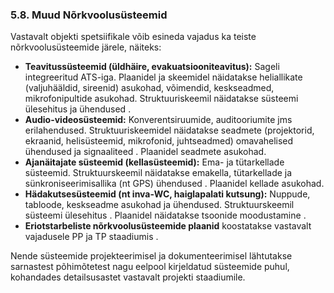 ### 5.8. Muud Nõrkvoolusüsteemid

Vastavalt objekti spetsiifikale võib esineda vajadus ka teiste nõrkvoolusüsteemide järele, näiteks:

* **Teavitussüsteemid (üldhäire, evakuatsiooniteavitus):** Sageli integreeritud ATS-iga. Plaanidel ja skeemidel näidatakse heliallikate (valjuhääldid, sireenid) asukohad, võimendid, keskseadmed, mikrofonipultide asukohad. Struktuuriskeemil näidatakse süsteemi ülesehitus ja ühendused .
* **Audio-videosüsteemid:** Konverentsiruumide, auditooriumite jms erilahendused. Struktuuriskeemidel näidatakse seadmete (projektorid, ekraanid, helisüsteemid, mikrofonid, juhtseadmed) omavahelised ühendused ja signaaliteed . Plaanidel seadmete asukohad.
* **Ajanäitajate süsteemid (kellasüsteemid):** Ema- ja tütarkellade süsteemid. Struktuurskeemil näidatakse emakella, tütarkellade ja sünkroniseerimisallika (nt GPS) ühendused . Plaanidel kellade asukohad.
* **Hädakutsesüsteemid (nt inva-WC, haiglapalati kutsung):** Nuppude, tabloode, keskseadme asukohad ja ühendused. Struktuurskeemil süsteemi ülesehitus . Plaanidel näidatakse tsoonide moodustamine .
* **Eriotstarbeliste nõrkvoolusüsteemide plaanid** koostatakse vastavalt vajadusele PP ja TP staadiumis .

Nende süsteemide projekteerimisel ja dokumenteerimisel lähtutakse sarnastest põhimõtetest nagu eelpool kirjeldatud süsteemide puhul, kohandades detailsusastet vastavalt projekti staadiumile. 